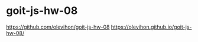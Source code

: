 # goit-js-hw-08

https://github.com/olevihon/goit-js-hw-08
https://olevihon.github.io/goit-js-hw-08/
